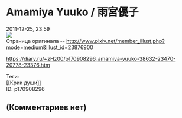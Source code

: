 Amamiya Yuuko / 雨宮優子
====================

  
2011-12-25, 23:59  
   [![](http://s003.radikal.ru/i201/1112/77/cac61182bb84t.jpg)](http://s003.radikal.ru/i201/1112/77/cac61182bb84.png)     
 Страница оригинала -- <http://www.pixiv.net/member_illust.php?mode=medium&illust_id=23876900>   
  
<https://diary.ru/~zHz00/p170908296_amamiya-yuuko-38632-23470-20778-23376.htm>  
  
Теги:  
[[Крик души]]  
ID: p170908296  


(Комментариев нет)
------------------